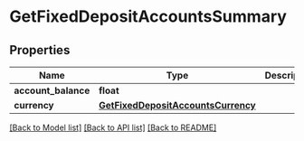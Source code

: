 # GetFixedDepositAccountsSummary

## Properties
Name | Type | Description | Notes
------------ | ------------- | ------------- | -------------
**account_balance** | **float** |  | [optional] 
**currency** | [**GetFixedDepositAccountsCurrency**](GetFixedDepositAccountsCurrency.md) |  | [optional] 

[[Back to Model list]](../README.md#documentation-for-models) [[Back to API list]](../README.md#documentation-for-api-endpoints) [[Back to README]](../README.md)

